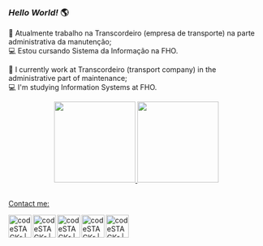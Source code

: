 ### _Hello World!_ 🌎

🚚 Atualmente trabalho na Transcordeiro (empresa de transporte) na parte administrativa da manutenção; <br/>
💻 Estou cursando Sistema da Informação na FHO. <br/>

🚚 I currently work at Transcordeiro (transport company) in the administrative part of maintenance; <br/>
💻 I'm studying Information Systems at FHO. <br/>


<div align="center">
  <a href="https://github.com/Jg-araras">
  <img height="160em" src="https://github-readme-stats.vercel.app/api?username=Jg-araras&show_icons=true&theme=swift&include_all_commits=true&count_private=true"/>
  <img height="160em" src="https://github-readme-stats.vercel.app/api/top-langs/?username=Jg-araras&layout=compact&langs_count=7&theme=swift"/>
</div>
  
##

Contact me:<br/>
<div>
<a href="https://teams.live.com/l/invite/FAAxMdONOn1QXkofwE"><img align="left" alt="codeSTACKr | Teams" width="45px" <img src="https://img.icons8.com/fluency/48/000000/microsoft-teams-2019.png"/></a>
<a href = "mailto:jgararas60@gmail.com"><img align="left" alt="codeSTACKr | Outlook" width="45px"<img src="https://img.icons8.com/fluency/48/000000/microsoft-outlook-2019.png"/></a>
  <a href = "mailto:jgararas60@gmail.com"><img align="left" alt="codeSTACKr | Gmail" width="45px"<img src="https://img.icons8.com/color/48/000000/gmail--v2.gif"/></a>
  <a href="https://br.linkedin.com/in/jos%C3%A9gabrielalvesdeoliveira" target="_blank"><img align="left" alt="codeSTACKr | LinkedIn" width="45px" <img src="https://img.icons8.com/color/48/000000/linkedin-2--v2.gif"/></a>
   <a href = "https://twitter.com/jgararas60"><img align="left" alt="codeSTACKr | Twitter" width="45px" <img src="https://img.icons8.com/color/48/000000/twitter--v2.gif"/></a>
</div
  
  
  
